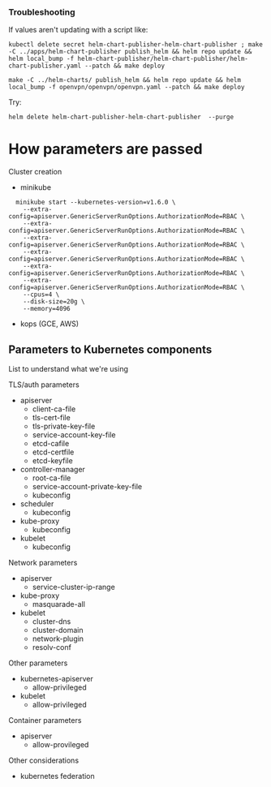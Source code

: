 ### Troubleshooting
If values aren't updating with a script like:
```
kubectl delete secret helm-chart-publisher-helm-chart-publisher ; make -C ../apps/helm-chart-publisher publish_helm && helm repo update && helm local_bump -f helm-chart-publisher/helm-chart-publisher/helm-chart-publisher.yaml --patch && make deploy

make -C ../helm-charts/ publish_helm && helm repo update && helm local_bump -f openvpn/openvpn/openvpn.yaml --patch && make deploy
```
Try:
```
helm delete helm-chart-publisher-helm-chart-publisher  --purge
```

# How parameters are passed
Cluster creation
 - minikube
```
  minikube start --kubernetes-version=v1.6.0 \
    --extra-config=apiserver.GenericServerRunOptions.AuthorizationMode=RBAC \
    --extra-config=apiserver.GenericServerRunOptions.AuthorizationMode=RBAC \
    --extra-config=apiserver.GenericServerRunOptions.AuthorizationMode=RBAC \
    --extra-config=apiserver.GenericServerRunOptions.AuthorizationMode=RBAC \
    --extra-config=apiserver.GenericServerRunOptions.AuthorizationMode=RBAC \
    --extra-config=apiserver.GenericServerRunOptions.AuthorizationMode=RBAC \
    --cpus=4 \
    --disk-size=20g \
    --memory=4096
```
 - kops (GCE, AWS)

## Parameters to Kubernetes components

List to understand what we're using

TLS/auth parameters
 - apiserver
   - client-ca-file
   - tls-cert-file
   - tls-private-key-file
   - service-account-key-file
   - etcd-cafile
   - etcd-certfile
   - etcd-keyfile
 - controller-manager
   - root-ca-file
   - service-account-private-key-file
   - kubeconfig
- scheduler
   - kubeconfig
- kube-proxy
   - kubeconfig
- kubelet
   - kubeconfig

Network parameters
- apiserver
  - service-cluster-ip-range
- kube-proxy
  - masquarade-all
- kubelet
  - cluster-dns
  - cluster-domain
  - network-plugin
  - resolv-conf

Other parameters
- kubernetes-apiserver
  - allow-privileged
- kubelet
  - allow-privileged

Container parameters
- apiserver
  - allow-provileged

Other considerations
- kubernetes federation
